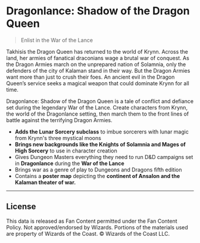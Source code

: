 # Dragonlance: Shadow of the Dragon Queen

> Enlist in the War of the Lance

Takhisis the Dragon Queen has returned to the world of Krynn. Across the land, her armies of fanatical draconians wage a brutal war of conquest. As the Dragon Armies march on the unprepared nation of Solamnia, only the defenders of the city of Kalaman stand in their way. But the Dragon Armies want more than just to crush their foes. An ancient evil in the Dragon Queen’s service seeks a magical weapon that could dominate Krynn for all time.

Dragonlance: Shadow of the Dragon Queen is a tale of conflict and defiance set during the legendary War of the Lance. Create characters from Krynn, the world of the Dragonlance setting, then march them to the front lines of battle against the terrifying Dragon Armies.

* **Adds the Lunar Sorcery subclass** to imbue sorcerers with lunar magic from Krynn's three mystical moons
* **Brings new backgrounds like the Knights of Solamnia and Mages of High Sorcery** to use in character creation
* Gives Dungeon Masters everything they need to run D&D campaigns set in **Dragonlance** during the **War of the Lance**
* Brings war as a genre of play to Dungeons and Dragons fifth edition
* Contains a **poster map** depicting the **continent of Ansalon and the Kalaman theater of war.**

---

## License

This data is released as Fan Content permitted under the Fan Content Policy. Not approved/endorsed by Wizards. Portions of the materials used are property of Wizards of the Coast. © Wizards of the Coast LLC.
